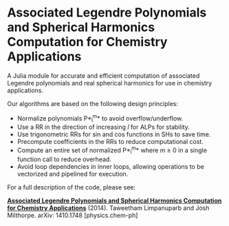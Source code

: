 # Associated Legendre Polynomials and Spherical Harmonics Computation for Chemistry Applications

A Julia module for accurate and efficient computation of associated Legendre polynomials and real spherical harmonics for use in chemistry applications.

Our algorithms are based on the following design principles:
- Normalize polynomials P*<sub>l</sub><sup>m</sup>* to avoid overflow/underflow.
- Use a RR in the direction of increasing *l* for ALPs for stability.
- Use trigonometric RRs for sin and cos functions in SHs to save time.
- Precompute coefficients in the RRs to reduce computational cost.
- Compute an entire set of normalized P*<sub>l</sub><sup>m</sup>* where *m* ≥ 0 in a single function call to reduce overhead.
- Avoid loop dependencies in inner loops, allowing operations to be vectorized and pipelined for execution.

For a full description of the code, please see:

[**Associated Legendre Polynomials and Spherical Harmonics Computation for Chemistry Applications**](http://arxiv.org/abs/1410.1748) (2014). Taweetham Limpanuparb and Josh Milthorpe. arXiv: 1410.1748 [physics.chem-ph]

